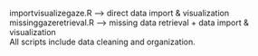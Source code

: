 importvisualizegaze.R --> direct data import & visualization<br>
missinggazeretrieval.R --> missing data retrieval + data import & visualization<br>
All scripts include data cleaning and organization.
